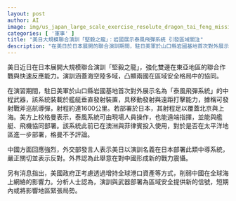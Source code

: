 ```yaml
---
layout: post
author: AI
image: img/us_japan_large_scale_exercise_resolute_dragon_tai_feng_missile.jpg
categories: [ '軍事' ]
title: "美日大規模聯合演訓「堅毅之龍」：岩國展示泰風飛彈系統 引發區域關注"
description: "在美日於日本展開的聯合演訓期間，駐日美軍於山口縣岩國基地首次對外展示名為「泰風飛彈系統」的中程武器，裝載於艦艇垂直發射裝置，具移動發射與遠距打擊能力，據稱可發射戰斧巡航導彈，射程約1600公里，若部署於日本其射程足以覆蓋北京與上海。美方上校表示該系統可現場操作或遠端指揮，並能與艦艇、飛機協同部署；該系統此前已在澳洲與菲律賓投入使用，是否在太平洋地區進一步部署尚不評論。中國外交部表達強烈關切與反對，認為美日以演訓名義部署中程導彈系統，外界認為此舉可能形成對中國的戰力震懾。另有分析指出美政府正考慮透過增持全球港口資產等方式削弱中國在全球海上網絡的影響力，演訓與武器部署短期內或影響地區緊張局勢。"
---
```

美日近日在日本展開大規模聯合演訓「堅毅之龍」，強化雙邊在東亞地區的聯合作戰與快速反應能力。演訓涵蓋海空陸多域，凸顯兩國在區域安全格局中的協同。

在演習期間，駐日美軍於山口縣岩國基地首次對外展示名為「泰風飛彈系統」的中程武器，該系統裝載於艦艇垂直發射裝置，具移動發射與遠距打擊能力，據稱可發射戰斧巡航導彈，射程約達1600公里。若部署於日本，其射程足以覆蓋北京與上海。美方上校格曼表示，泰風系統可由現場人員操作，也能遠端指揮，並能與艦艇、飛機協同部署。該系統此前已在澳洲與菲律賓投入使用，對於是否在太平洋地區進一步部署，格曼不予評論。

中國方面回應強烈，外交部發言人表示美日以演訓名義在日本部署此類中導系統，嚴正關切並表示反對。外界認為此舉意在對中國形成新的戰力震懾。

另有消息指出，美國政府正考慮透過增持全球港口資產等方式，削弱中國在全球海上網絡的影響力。分析人士認為，演訓與武器部署為區域安全提供新的信號，短期內或將影響地區緊張局勢。